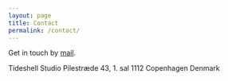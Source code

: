 ```yaml
---
layout: page
title: Contact
permalink: /contact/
---
```


Get in touch by [mail](mailto:contact@tideshell.studio).

Tideshell Studio
Pilestræde 43, 1. sal
1112 Copenhagen
Denmark
